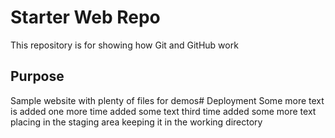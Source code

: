 # Starter Web Repo

This repository is for showing how Git and GitHub work

## Purpose

Sample website with plenty of files for demos# Deployment
Some more text is added
one more time added some text
third time added some more text
placing in the staging area
keeping it in the working directory
